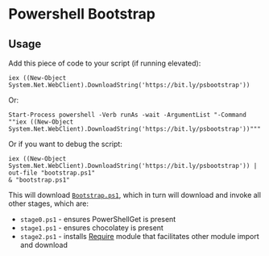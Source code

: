 # Powershell Bootstrap

## Usage

Add this piece of code to your script (if running elevated):

    iex ((New-Object System.Net.WebClient).DownloadString('https://bit.ly/psbootstrap'))
    
Or:

    Start-Process powershell -Verb runAs -wait -ArgumentList "-Command ""iex ((New-Object System.Net.WebClient).DownloadString('https://bit.ly/psbootstrap'))"""

Or if you want to debug the script:

    iex ((New-Object System.Net.WebClient).DownloadString('https://bit.ly/psbootstrap')) | out-file "bootstrap.ps1"
    & "bootstrap.ps1"

This will download [`Bootstrap.ps1`](https://github.com/qbikez/ps-bootstrap/blob/master/bootstrap.ps1), which in turn will download and invoke all other stages, which are:

* `stage0.ps1` - ensures PowerShellGet is present
* `stage1.ps1` - ensures chocolatey is present
* `stage2.ps1` - installs [Require](https://www.powershellgallery.com/packages/require) module that facilitates other module import and download
